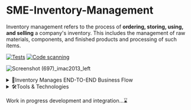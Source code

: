 # SME-Inventory-Management

Inventory management refers to the process of **ordering, storing, using, and selling** a company's inventory.
This includes the management of raw materials, components, and finished products and processing of such items.

[![Tests](https://github.com/hossainchisty/SME-Inventory-Management/actions/workflows/test.yml/badge.svg?branch=master)](https://github.com/hossainchisty/SME-Inventory-Management/actions/workflows/test.yml) [![Code scanning](https://github.com/hossainchisty/SME-Inventory-Management/actions/workflows/codeql-analysis.yml/badge.svg?branch=master)](https://github.com/hossainchisty/SME-Inventory-Management/actions/workflows/codeql-analysis.yml)

![Screenshot (697)_imac2013_left](https://user-images.githubusercontent.com/62835101/211873387-9c6d9f02-3dca-423c-ad76-3f0acef34d44.png)


<!-- Summary start -->
<details>
  <summary>
  🎯Inventory Manages END-TO-END Business Flow
  </summary>

1. Business Product's Management
2. Business Supplier's Management
3. Customer's Management
4. Product Sales Management
5. Product Return Management
6. Product Buy/Purchase Management
7. Business Expense Management
8. Product Stock Management
9. Business Profit-Loss-Growth
10. And More...

</details>

<details>
  <summary>
  🛠️Tools & Technologies 
  </summary>

### Core

1. Python
2. Django
3. Django REST Framework
4. Postgres

### Testing and Linting

1. pytest
2. Coverage.py
3. Flake8
4. Black
5. isort

### Services

1. Docker
2. Github
3. Github Actions
4. Heroku

</details>
<!-- Summary end -->

Work in progress development and integration...⌛
